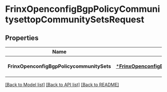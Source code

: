 # FrinxOpenconfigBgpPolicyCommunitysettopCommunitySetsRequest

## Properties
Name | Type | Description | Notes
------------ | ------------- | ------------- | -------------
**FrinxOpenconfigBgpPolicycommunitySets** | [***FrinxOpenconfigBgpPolicyCommunitysettopCommunitySets**](frinx.openconfig.bgp.policy.communitysettop.CommunitySets.md) |  | [optional] [default to null]

[[Back to Model list]](../README.md#documentation-for-models) [[Back to API list]](../README.md#documentation-for-api-endpoints) [[Back to README]](../README.md)


